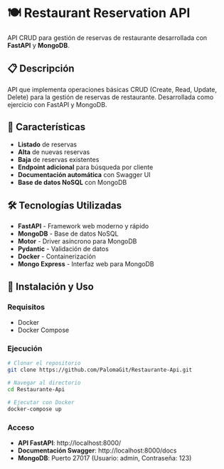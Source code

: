 # 🍽️ Restaurant Reservation API

API CRUD para gestión de reservas de restaurante desarrollada con **FastAPI** y **MongoDB**.

## 📋 Descripción

API que implementa operaciones básicas CRUD (Create, Read, Update, Delete) para la gestión de reservas de restaurante. Desarrollada como ejercicio con FastAPI y MongoDB.

## 🚀 Características

- **Listado** de reservas
- **Alta** de nuevas reservas  
- **Baja** de reservas existentes
- **Endpoint adicional** para búsqueda por cliente
- **Documentación automática** con Swagger UI
- **Base de datos NoSQL** con MongoDB

## 🛠️ Tecnologías Utilizadas

- **FastAPI** - Framework web moderno y rápido
- **MongoDB** - Base de datos NoSQL
- **Motor** - Driver asíncrono para MongoDB
- **Pydantic** - Validación de datos
- **Docker** - Containerización
- **Mongo Express** - Interfaz web para MongoDB

## 🚀 Instalación y Uso

### Requisitos
- Docker
- Docker Compose

### Ejecución
```bash
# Clonar el repositorio
git clone https://github.com/PalomaGit/Restaurante-Api.git

# Navegar al directorio
cd Restaurante-Api

# Ejecutar con Docker
docker-compose up
```

### Acceso
- **API FastAPI**: http://localhost:8000/
- **Documentación Swagger**: http://localhost:8000/docs
- **MongoDB**: Puerto 27017 (Usuario: admin, Contraseña: 123)
